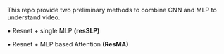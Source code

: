 This repo provide two preliminary methods to combine CNN and MLP to understand video.

• Resnet + single MLP **(resSLP)**

• Resnet + MLP based Attention **(ResMA)**
